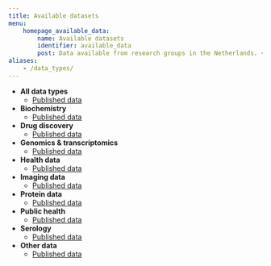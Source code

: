```yaml
---
title: Available datasets
menu:
    homepage_available_data:
        name: Available datasets
        identifier: available_data
        post: Data available from research groups in the Netherlands. <a href="/datasets/all/">See available data for all data types <i class="bi bi-arrow-right-circle-fill"></i></a>
aliases:
    - /data_types/
---
```


* **All data types**
    * [Published data](all/)
* **Biochemistry**
    * [Published data](biochemistry/)
* **Drug discovery**
    * [Published data](drug-discovery/)
* **Genomics &amp; transcriptomics**
    * [Published data](genomics-transcriptomics/)
* **Health data**
    * [Published data](health/)
* **Imaging data**
    * [Published data](imaging/)
* **Protein data**
    * [Published data](protein/)
* **Public health**
    * [Published data](public-health/)
* **Serology**
    * [Published data](serology/)
* **Other data**
    * [Published data](other/)